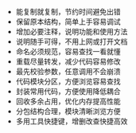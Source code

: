 - 能复制就复制，节约时间避免出错
- 保留原本结构，简单上手容易调试
- 增加必要注释，说明功能和使用方法
- 说明随手可得，不用上网或打开文档
- 命名必须规范，容易查找一看就懂
- 重载尽量转发，减少代码容易修改
- 最先校验参数，任意调用不会崩溃
- 代码模块分区，方便浏览容易查找
- 封装常用代码，方便使用降低耦合
- 回收多余占用，优化内存提高性能
- 分包结构合理，模块清晰浏览方便
- 多用工具快捷键，增删改查快捷高效